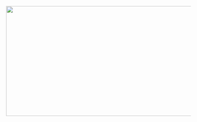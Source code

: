 <a href="https://github.com/devxb/gitanimals">
<img
  src="https://render.gitanimals.org/farms/TRRT004"
  width="600"
  height="300"
/>
</a>

<!--
**TRRT004/TRRT004** is a ✨ _special_ ✨ repository because its `README.md` (this file) appears on your GitHub profile.

Here are some ideas to get you started:

- 🔭 I’m currently working on ...
- 🌱 I’m currently learning ...
- 👯 I’m looking to collaborate on ...
- 🤔 I’m looking for help with ...
- 💬 Ask me about ...
- 📫 How to reach me: ...
- 😄 Pronouns: ...
- ⚡ Fun fact: ...
-->
